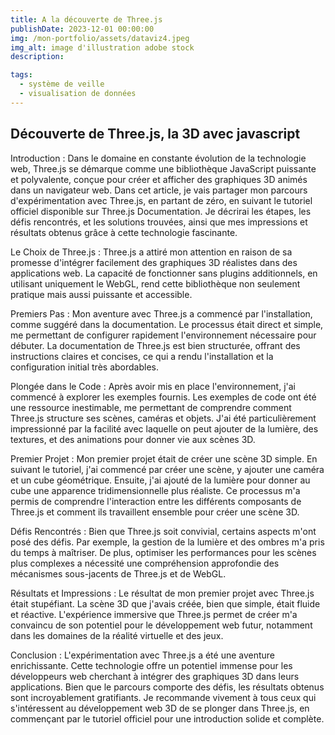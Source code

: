```yaml
---
title: A la découverte de Three.js
publishDate: 2023-12-01 00:00:00
img: /mon-portfolio/assets/dataviz4.jpeg
img_alt: image d'illustration adobe stock
description:

tags:
  - système de veille
  - visualisation de données
---
```


## Découverte de Three.js, la 3D avec javascript

Introduction :
Dans le domaine en constante évolution de la technologie web, Three.js se démarque comme une bibliothèque JavaScript puissante et polyvalente, conçue pour créer et afficher des graphiques 3D animés dans un navigateur web. Dans cet article, je vais partager mon parcours d'expérimentation avec Three.js, en partant de zéro, en suivant le tutoriel officiel disponible sur Three.js Documentation. Je décrirai les étapes, les défis rencontrés, et les solutions trouvées, ainsi que mes impressions et résultats obtenus grâce à cette technologie fascinante.

Le Choix de Three.js :
Three.js a attiré mon attention en raison de sa promesse d'intégrer facilement des graphiques 3D réalistes dans des applications web. La capacité de fonctionner sans plugins additionnels, en utilisant uniquement le WebGL, rend cette bibliothèque non seulement pratique mais aussi puissante et accessible.

Premiers Pas :
Mon aventure avec Three.js a commencé par l'installation, comme suggéré dans la documentation. Le processus était direct et simple, me permettant de configurer rapidement l'environnement nécessaire pour débuter. La documentation de Three.js est bien structurée, offrant des instructions claires et concises, ce qui a rendu l'installation et la configuration initial très abordables.

Plongée dans le Code :
Après avoir mis en place l'environnement, j'ai commencé à explorer les exemples fournis. Les exemples de code ont été une ressource inestimable, me permettant de comprendre comment Three.js structure ses scènes, caméras et objets. J'ai été particulièrement impressionné par la facilité avec laquelle on peut ajouter de la lumière, des textures, et des animations pour donner vie aux scènes 3D.

Premier Projet :
Mon premier projet était de créer une scène 3D simple. En suivant le tutoriel, j'ai commencé par créer une scène, y ajouter une caméra et un cube géométrique. Ensuite, j'ai ajouté de la lumière pour donner au cube une apparence tridimensionnelle plus réaliste. Ce processus m'a permis de comprendre l'interaction entre les différents composants de Three.js et comment ils travaillent ensemble pour créer une scène 3D.

Défis Rencontrés :
Bien que Three.js soit convivial, certains aspects m'ont posé des défis. Par exemple, la gestion de la lumière et des ombres m'a pris du temps à maîtriser. De plus, optimiser les performances pour les scènes plus complexes a nécessité une compréhension approfondie des mécanismes sous-jacents de Three.js et de WebGL.

Résultats et Impressions :
Le résultat de mon premier projet avec Three.js était stupéfiant. La scène 3D que j'avais créée, bien que simple, était fluide et réactive. L'expérience immersive que Three.js permet de créer m'a convaincu de son potentiel pour le développement web futur, notamment dans les domaines de la réalité virtuelle et des jeux.

Conclusion :
L'expérimentation avec Three.js a été une aventure enrichissante. Cette technologie offre un potentiel immense pour les développeurs web cherchant à intégrer des graphiques 3D dans leurs applications. Bien que le parcours comporte des défis, les résultats obtenus sont incroyablement gratifiants. Je recommande vivement à tous ceux qui s'intéressent au développement web 3D de se plonger dans Three.js, en commençant par le tutoriel officiel pour une introduction solide et complète.
